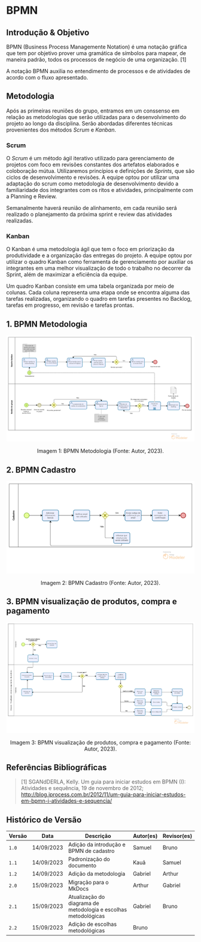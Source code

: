 # BPMN

## Introdução & Objetivo

BPMN (Business Process Managemente Notation) é uma notação gráfica que tem por objetivo prover uma gramática de símbolos para mapear, de maneira padrão, todos os processos de negócio de uma organização. [1]

A notação BPMN auxilia no entendimento de processos e de atividades de acordo com o fluxo apresentado.

## Metodologia

Após as primeiras reuniões do grupo, entramos em um conssenso em relação as metodologias que serão utilizadas para o desenvolvimento do projeto ao longo da disciplina. Serão abordadas diferentes técnicas provenientes dos métodos _Scrum_ e _Kanban_.

### Scrum

O _Scrum_ é um método ágil iterativo utilizado para gerenciamento de projetos com foco em revisões constantes dos artefatos elaborados e coloboração mútua. Utilizaremos princípios e definições de _Sprints_, que são ciclos de desenvolvimento e revisões. A equipe optou por utilizar uma adaptação do scrum como metodologia de desenvolvimento devido a familiaridade dos integrantes com os ritos e atividades, principalmente com a Planning e Review.

Semanalmente haverá reunião de alinhamento, em cada reunião será realizado o planejamento da próxima sprint e review das atividades realizadas.

### Kanban

O Kanban é uma metodologia ágil que tem o foco em priorização da produtividade e a organização das entregas do projeto. A equipe optou por utilizar o quadro Kanban como ferramenta de gerenciamento por auxiliar os integrantes em uma melhor visualização de todo o trabalho no decorrer da Sprint, além de maximizar a eficiência da equipe.

Um quadro Kanban consiste em uma tabela organizada por meio de colunas. Cada coluna representa uma etapa onde se encontra alguma das tarefas realizadas, organizando o quadro em tarefas presentes no Backlog, tarefas em progresso, em revisão e tarefas prontas.


## 1. BPMN Metodologia


![BPMN Metodologia](./assets/BPMN_Metodologia.png)

<div style="text-align: center">
    <p> Imagem 1: BPMN Metodologia (Fonte: Autor, 2023).</p>
</div>

## 2. BPMN Cadastro

![BPMN Cadastro](./assets/BPMN_cadastro.png)

<div style="text-align: center">
    <p> Imagem 2: BPMN Cadastro (Fonte: Autor, 2023).</p>
</div>

## 3. BPMN visualização de produtos, compra e pagamento

![BPMN visualização de produtos, compra e pagamento](./assets/BPMN_buy.png)
<div style="text-align: center">
    <p> Imagem 3: BPMN visualização de produtos, compra e pagamento (Fonte: Autor, 2023).</p>
</div>

## Referências Bibliográficas

> [1] SGANdDERLA, Kelly. Um guia para iniciar estudos em BPMN (I): Atividades e sequência, 19 de novembro de 2012; http://blog.iprocess.com.br/2012/11/um-guia-para-iniciar-estudos-em-bpmn-i-atividades-e-sequencia/

## Histórico de Versão

| Versão | Data       | Descrição                                                         | Autor(es) | Revisor(es) |
| ------ | ---------- | ----------------------------------------------------------------- | --------- | ----------- |
| `1.0`  | 14/09/2023 | Adição da introdução e BPMN de cadastro                           | Samuel    | Bruno       |
| `1.1`  | 14/09/2023 | Padronização do documento                                         | Kauã      | Samuel      |
| `1.2`  | 14/09/2023 | Adição da metodologia                                             | Gabriel   | Arthur      |
| `2.0`  | 15/09/2023 | Migração para o MkDocs                                            | Arthur    | Gabriel     |
| `2.1`  | 15/09/2023 | Atualização do diagrama de metodologia e escolhas metodológicas   | Gabriel   | Bruno       |
| `2.2`  | 15/09/2023 | Adição de escolhas metodológicas                                  | Bruno     |             |
